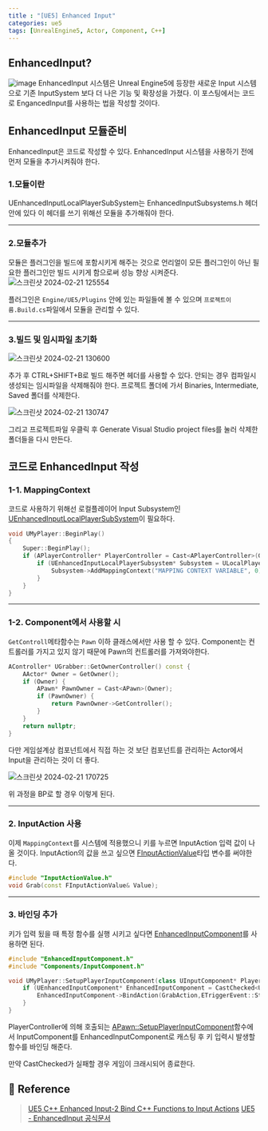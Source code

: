```yaml
---
title : "[UE5] Enhanced Input"
categories: ue5
tags: [UnrealEngine5, Actor, Component, C++]
---
```


## EnhancedInput?
![image](https://github.com/mohitto55/mohitto55.github.io/assets/154340583/a97835eb-26a9-4120-8bd5-e04c51590fd8)
EnhancedInput 시스템은 Unreal Engine5에 등장한 새로운 Input 시스템으로 기존 InputSystem 보다 더 나은 기능 및 확장성을 가졌다. 이 포스팅에서는 코드로 EngancedInput를 사용하는 법을 작성할 것이다.

## EnhancedInput 모듈준비
EnhancedInput은 코드로 작성할 수 있다. EnhancedInput 시스템을 사용하기 전에 먼저 모듈을 추가시켜줘야 한다.

### 1.모듈이란
UEnhancedInputLocalPlayerSubSystem는 EnhancedInputSubsystems.h 헤더 안에 있다 이 헤더를 쓰기 위해선 모듈을 추가해줘야 한다.

---
### 2.모듈추가
모듈은 플러그인을 빌드에 포함시키게 해주는 것으로 언리얼이 모든 플러그인이 아닌 필요한 플러그인만 빌드 시키게 함으로써 성능 향상 시켜준다.
![스크린샷 2024-02-21 125554](https://github.com/mohitto55/mohitto55.github.io/assets/154340583/4f373422-5831-4b69-8cd3-cef821f8f859)

플러그인은 `Engine/UE5/Plugins` 안에 있는 파일들에 볼 수 있으며 `프로젝트이름.Build.cs`파일에서 모듈을 관리할 수 있다.

---
### 3.빌드 및 임시파일 초기화
![스크린샷 2024-02-21 130600](https://github.com/mohitto55/mohitto55.github.io/assets/154340583/009474f9-35d1-42c5-b3df-e0fdcc9f2e49)

추가 후 CTRL+SHIFT+B로 빌드 해주면 헤더를 사용할 수 있다.
안되는 경우 컴파일시 생성되는 임시파일을 삭제해줘야 한다. 프로젝트 폴더에 가서 Binaries, Intermediate, Saved 폴더를 삭제한다.


![스크린샷 2024-02-21 130747](https://github.com/mohitto55/mohitto55.github.io/assets/154340583/b3854688-4d87-46c1-8ef0-8fb827ebf289)

그리고 프로젝트파일 우클릭 후 Generate Visual Studio project files를 눌러 삭제한 폴더들을 다시 만든다.

## 코드로 EnhancedInput 작성
### 1-1. MappingContext
코드로 사용하기 위해선 로컬플레이어 Input Subsystem인 [UEnhancedInputLocalPlayerSubSystem](https://docs.unrealengine.com/4.27/en-US/API/Plugins/EnhancedInput/UEnhancedInputLocalPlayerSubsyst-/)이 필요하다.

```cpp
void UMyPlayer::BeginPlay()
{
	Super::BeginPlay();
	if (APlayerController* PlayerController = Cast<APlayerController>(GetController())) {
		if (UEnhancedInputLocalPlayerSubsystem* Subsystem = ULocalPlayer::GetSubsystem< UEnhancedInputLocalPlayerSubsystem>(PlayerController->GetLocalPlayer())) {
			Subsystem->AddMappingContext("MAPPING CONTEXT VARIABLE", 0);
		}
	}
}
```
---
### 1-2. Component에서 사용할 시
`GetControll`메타함수는 `Pawn` 이하 클래스에서만 사용 할 수 있다. Component는 컨트롤러를 가지고 있지 않기 때문에 Pawn의 컨트롤러를 가져와야한다.

```cpp
AController* UGrabber::GetOwnerController() const {
	AActor* Owner = GetOwner();
	if (Owner) {
		APawn* PawnOwner = Cast<APawn>(Owner);
		if (PawnOwner) {
			return PawnOwner->GetController();
		}
	}
	return nullptr;
}
```

다만 게임설계상 컴포넌트에서 직접 하는 것 보단 컴포넌트를 관리하는 Actor에서 Input을 관리하는 것이 더 좋다.

![스크린샷 2024-02-21 170725](https://github.com/mohitto55/mohitto55.github.io/assets/154340583/80ee01ac-c280-40ee-9989-3b32e152886b)

위 과정을 BP로 할 경우 이렇게 된다.

---

### 2. InputAction 사용
이제 `MappingContext`를 시스템에 적용했으니 키를 누르면 InputAction 입력 값이 나올 것이다.
InputAction의 값을 쓰고 싶으면 [FInputActionValue](https://docs.unrealengine.com/4.26/en-US/API/Plugins/EnhancedInput/FInputActionValue/)타입 변수를 써야한다.

```cpp
#include "InputActionValue.h"
void Grab(const FInputActionValue& Value);
```

---

### 3. 바인딩 추가
키가 입력 됬을 때 특정 함수를 실행 시키고 싶다면 [EnhancedInputComponent](https://docs.unrealengine.com/4.27/en-US/API/Plugins/EnhancedInput/UEnhancedInputComponent/)를 사용하면 된다.

```cpp
#include "EnhancedInputComponent.h"
#include "Components/InputComponent.h"

void UMyPlayer::SetupPlayerInputComponent(class UInputComponent* PlayerInputComponent) {
	if (UEnhancedInputComponent* EnhancedInputComponent = CastChecked<UEnhancedInputComponent>(PlayerInputComponent)) {
		EnhancedInputComponent->BindAction(GrabAction,ETriggerEvent::Started, this, &UGrabber::Grab);
	}
}
```
PlayerController에 의해 호출되는  [APawn::SetupPlayerInputComponent](https://docs.unrealengine.com/4.27/en-US/API/Runtime/Engine/GameFramework/APawn/SetupPlayerInputComponent/)함수에서 InputComponent를 EnhancedInputComponent로 캐스팅 후 키 입력시 발생할 함수를 바인딩 해준다.

만약 CastChecked가 실패할 경우 게임이 크래시되어 종료한다.


## :page_with_curl: Reference
> [UE5 C++ Enhanced Input-2 Bind C++ Functions to Input Actions](https://www.youtube.com/watch?v=fW1pXOAIviw)
> [UE5 - EnhancedInput 공식문서](https://docs.unrealengine.com/5.0/ko/enhanced-input-in-unreal-engine/)